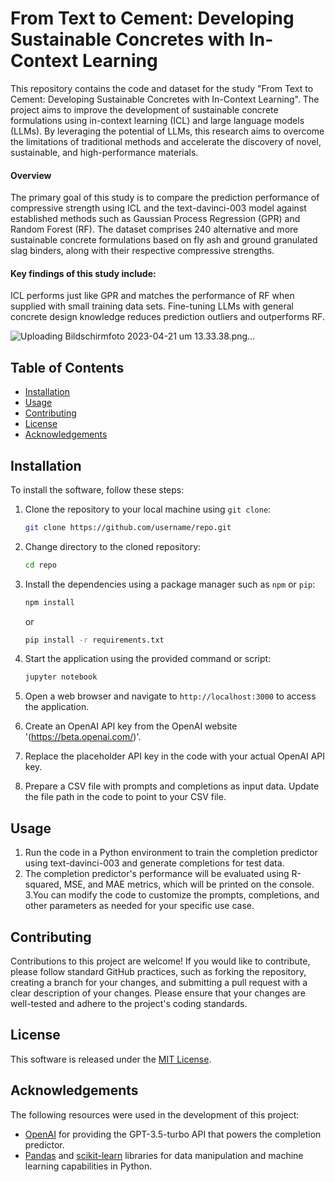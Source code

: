 # From Text to Cement: Developing Sustainable Concretes with In-Context Learning

This repository contains the code and dataset for the study "From Text to Cement: Developing Sustainable Concretes with In-Context Learning". The project aims to improve the development of sustainable concrete formulations using in-context learning (ICL) and large language models (LLMs). By leveraging the potential of LLMs, this research aims to overcome the limitations of traditional methods and accelerate the discovery of novel, sustainable, and high-performance materials.

#### Overview

The primary goal of this study is to compare the prediction performance of compressive strength using ICL and the text-davinci-003 model against established methods such as Gaussian Process Regression (GPR) and Random Forest (RF). The dataset comprises 240 alternative and more sustainable concrete formulations based on fly ash and ground granulated slag binders, along with their respective compressive strengths.

#### Key findings of this study include:

ICL performs just like GPR and  matches the performance of RF when supplied with small training data sets.
Fine-tuning LLMs with general concrete design knowledge reduces prediction outliers and outperforms RF.

![Uploading Bildschirmfoto 2023-04-21 um 13.33.38.png…]()


## Table of Contents

- [Installation](#installation)
- [Usage](#usage)
- [Contributing](#contributing)
- [License](#license)
- [Acknowledgements](#acknowledgements)

## Installation

To install the software, follow these steps:

1. Clone the repository to your local machine using `git clone`:

    ```bash
    git clone https://github.com/username/repo.git
    ```

2. Change directory to the cloned repository:

    ```bash
    cd repo
    ```

3. Install the dependencies using a package manager such as `npm` or `pip`:

    ```bash
    npm install
    ```

    or

    ```bash
    pip install -r requirements.txt
    ```

4. Start the application using the provided command or script:


    ```bash
    jupyter notebook
    ```

6. Open a web browser and navigate to `http://localhost:3000` to access the application.
7. Create an OpenAI API key from the OpenAI website '(https://beta.openai.com/)'.
8. Replace the placeholder API key in the code with your actual OpenAI API key.
9. Prepare a CSV file with prompts and completions as input data. Update the file path in the code to point to your CSV file.

## Usage
1. Run the code in a Python environment to train the completion predictor using text-davinci-003 and generate completions for test data.
2. The completion predictor's performance will be evaluated using R-squared, MSE, and MAE metrics, which will be printed on the console.
3.You can modify the code to customize the prompts, completions, and other parameters as needed for your specific use case.

## Contributing
Contributions to this project are welcome! If you would like to contribute, please follow standard GitHub practices, such as forking the repository, creating a branch for your changes, and submitting a pull request with a clear description of your changes. Please ensure that your changes are well-tested and adhere to the project's coding standards.

## License
This software is released under the [MIT License](https://opensource.org/licenses/MIT).

## Acknowledgements

The following resources were used in the development of this project:

- [OpenAI](https://openai.com) for providing the GPT-3.5-turbo API that powers the completion predictor.
- [Pandas](https://pandas.pydata.org/) and [scikit-learn](https://scikit-learn.org/) libraries for data manipulation and machine learning capabilities in Python.

